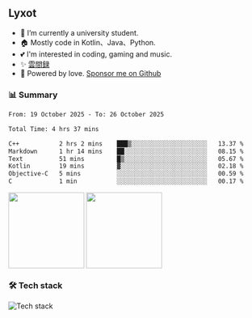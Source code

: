 ## Lyxot
- 🌱 I’m currently a university student.
- 🏠 Mostly code in Kotlin、Java、Python.
- 💕 I'm interested in coding, gaming and music.
- ✨ [雲間録](https://hyli.xyz)
- 🚀 Powered by love. [Sponsor me on Github](https://github.com/sponsors/Lyxot)

### 📊 Summary
<!--START_SECTION:waka-->

```txt
From: 19 October 2025 - To: 26 October 2025

Total Time: 4 hrs 37 mins

C++           2 hrs 2 mins    ███▒░░░░░░░░░░░░░░░░░░░░░   13.37 %
Markdown      1 hr 14 mins    ██░░░░░░░░░░░░░░░░░░░░░░░   08.15 %
Text          51 mins         █▒░░░░░░░░░░░░░░░░░░░░░░░   05.67 %
Kotlin        19 mins         ▓░░░░░░░░░░░░░░░░░░░░░░░░   02.18 %
Objective-C   5 mins          ░░░░░░░░░░░░░░░░░░░░░░░░░   00.59 %
C             1 min           ░░░░░░░░░░░░░░░░░░░░░░░░░   00.17 %
```

<!--END_SECTION:waka-->

<p>
<img align="center" height="150" src="https://github-readme-stats.vercel.app/api?username=Lyxot&hide=issues&show_icons=true&hide_border=true&theme=transparent"/>
<img align="center" height="150" src="https://github-readme-stats.vercel.app/api/top-langs/?username=Lyxot&layout=compact&hide=javascript,html,css&hide_border=true&theme=transparent" />
</p>

### 🛠️ Tech stack
![Tech stack](https://skillicons.dev/icons?i=kotlin,java,py,cs,cpp,rust,docker,linux,windows,androidstudio,vscode&theme=light)
